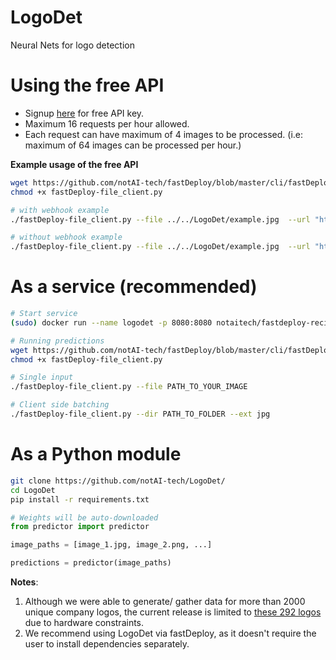 # LogoDet
Neural Nets for logo detection

# Using the free API
- Signup [here](https://tech.notai.tech/signup/) for free API key.
- Maximum 16 requests per hour allowed.
- Each request can have maximum of 4 images to be processed. (i.e: maximum of 64 images can be processed per hour.)

**Example usage of the free API**

```bash
wget https://github.com/notAI-tech/fastDeploy/blob/master/cli/fastDeploy-file_client.py
chmod +x fastDeploy-file_client.py

# with webhook example
./fastDeploy-file_client.py --file ../../LogoDet/example.jpg  --url "https://tech.notai.tech/logodet/async?api_key=YOUR_API_KEY" --webhook https://fastdeploy.requestcatcher.com

# without webhook example
./fastDeploy-file_client.py --file ../../LogoDet/example.jpg  --url "https://tech.notai.tech/logodet/async?api_key=YOUR_API_KEY"

```

# As a service (recommended)
```bash
# Start service
(sudo) docker run --name logodet -p 8080:8080 notaitech/fastdeploy-recipe:logodet

# Running predictions
wget https://github.com/notAI-tech/fastDeploy/blob/master/cli/fastDeploy-file_client.py
chmod +x fastDeploy-file_client.py

# Single input
./fastDeploy-file_client.py --file PATH_TO_YOUR_IMAGE

# Client side batching
./fastDeploy-file_client.py --dir PATH_TO_FOLDER --ext jpg
```

# As a Python module
```bash
git clone https://github.com/notAI-tech/LogoDet/
cd LogoDet
pip install -r requirements.txt
```

```python
# Weights will be auto-downloaded
from predictor import predictor

image_paths = [image_1.jpg, image_2.png, ...]

predictions = predictor(image_paths)

```

**Notes**:

1. Although we were able to generate/ gather data for more than 2000 unique company logos, the current release is limited to [these 292 logos](https://github.com/notAI-tech/LogoDet/releases/download/292_classes_v1/classes.txt) due to hardware constraints.
2. We recommend using LogoDet via fastDeploy, as it doesn't require the user to install dependencies separately.
